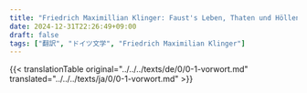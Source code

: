 ```yaml
---
title: "Friedrich Maximillian Klinger: Faust's Leben, Thaten und Höllenfahrt (1799) - 序文"
date: 2024-12-31T22:26:49+09:00
draft: false
tags: ["翻訳", "ドイツ文学", "Friedrich Maximilian Klinger"]
---
```


{{< translationTable original="../../../texts/de/0/0-1-vorwort.md" translated="../../../texts/ja/0/0-1-vorwort.md" >}}